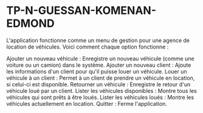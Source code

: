 # TP-N-GUESSAN-KOMENAN-EDMOND
L'application fonctionne comme un menu de gestion pour une agence de location de véhicules. Voici comment chaque option fonctionne :

Ajouter un nouveau véhicule : Enregistre un nouveau véhicule (comme une voiture ou un camion) dans le système.
Ajouter un nouveau client : Ajoute les informations d'un client pour qu'il puisse louer un véhicule.
Louer un véhicule à un client : Permet à un client de prendre un véhicule en location, si celui-ci est disponible.
Retourner un véhicule : Enregistre le retour d'un véhicule loué par un client.
Lister les véhicules disponibles : Montre tous les véhicules qui sont prêts à être loués.
Lister les véhicules loués : Montre les véhicules actuellement en location.
Quitter : Ferme l'application.
